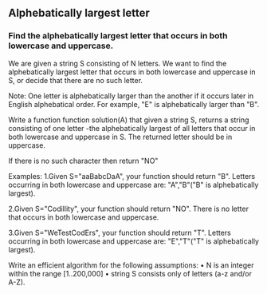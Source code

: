 ## Alphebatically largest letter

### Find the alphebatically largest letter that occurs in both lowercase and uppercase.

We are given a string S consisting of N letters. We want to find the alphebatically largest letter that occurs in both lowercase and uppercase in S, or decide that there are no such letter.

Note: One letter is alphebatically larger than the another if it occurs later in English alphebatical order. For example, "E" is alphebatically larger than "B".

Write a function
  function solution(A)
that given a  string S, returns a string consisting of one letter -the alphebatically largest of all letters that occur in both lowercase and uppercase in S. The returned letter should be in uppercase.

If there is no such character then return "NO"

Examples:
1.Given S="aaBabcDaA", your function should return "B". Letters occurring in both lowercase and uppercase are: "A","B"("B" is alphebatically largest).

2.Given S="Codillity", your function should return "NO". There is no letter that occurs in both lowercase and uppercase.

3.Given S="WeTestCodErs", your function should return "T". Letters occurring in both lowercase and uppercase are: "E","T"("T" is alphebatically largest).

Write an efficient algorithm for the following assumptions:
• N is an integer within the range [1..200,000] 
• string S consists only of letters (a-z and/or A-Z).








